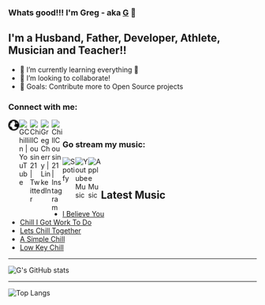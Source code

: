 ### Whats good!!! I'm Greg - aka [G][website] 👋

## I'm a Husband, Father, Developer, Athlete, Musician and Teacher!!

- 🌱 I’m currently learning everything 🤣
- 👯 I’m looking to collaborate!
- 🥅 Goals: Contribute more to Open Source projects

### Connect with me:

[<img align="left" alt="https://www.solidfoundationprep.org/" width="22px" src="https://raw.githubusercontent.com/iconic/open-iconic/master/svg/globe.svg" />][website]
[<img align="left" alt="GChillin | YouTube" width="22px" src="https://cdn.jsdelivr.net/npm/simple-icons@v3/icons/twitch.svg" />][twitch]
[<img align="left" alt="ChillCousin21 | Twitter" width="22px" src="https://cdn.jsdelivr.net/npm/simple-icons@v3/icons/twitter.svg" />][twitter]
[<img align="left" alt="Greg Cherry | LinkedIn" width="22px" src="https://cdn.jsdelivr.net/npm/simple-icons@v3/icons/linkedin.svg" />][linkedin]
[<img align="left" alt="ChillCousin21 | Instagram" width="22px" src="https://cdn.jsdelivr.net/npm/simple-icons@v3/icons/instagram.svg" />][instagram]

<br />

### Go stream my music:

[<img align="left" alt="Spotify" width="26px" src="https://cdn.jsdelivr.net/npm/simple-icons@3.13.0/icons/spotify.svg" />][spotify]
[<img align="left" alt="Youtube Music" width="26px" src="https://cdn.jsdelivr.net/npm/simple-icons@3.13.0/icons/youtubemusic.svg" />][youtubemusic]
[<img align="left" alt="Apple Music" width="26px" src="https://cdn.jsdelivr.net/npm/simple-icons@3.13.0/icons/applemusic.svg" />][applemusic]


<br />
<br />

## Latest Music
<!-- YOUTUBE:START -->
- [I Believe You](https://www.youtube.com/watch?v=ylAKGIlCSqA)
- [Chill I Got Work To Do](https://www.youtube.com/watch?v=KV1MMFrPdDg)
- [Lets Chill Together](https://www.youtube.com/watch?v=QXCI727s8Is)
- [A Simple Chill](https://www.youtube.com/watch?v=Ejx3LLpYYLI)
- [Low Key Chill](https://www.youtube.com/watch?v=rUDZFMcaqc8)
<!-- YOUTUBE:END -->

---
![G's GitHub stats](https://github-readme-stats.vercel.app/api?username=GCherry&count_private=true&show_icons=true&theme=dark)

---
![Top Langs](https://github-readme-stats.vercel.app/api/top-langs/?username=GCherry&layout=compact&theme=dark)


[website]: https://www.solidfoundationprep.org/
[twitter]: https://twitter.com/ChillCousin21
[twitch]: https://www.twitch.tv/gchillin
[instagram]: https://www.instagram.com/chillcousin21/
[linkedin]: https://www.linkedin.com/in/greg-cherry-2868ba45/

[spotify]: https://open.spotify.com/artist/3lSzsZVm6iN6WzUK9yXhso?si=HnmcgfyFTO6sbdAEEx3PHw&dl_branch=1
[youtubemusic]: https://music.youtube.com/channel/UCDu4u4WPNfmYVCf0OdgJ_WQ
[applemusic]: https://music.apple.com/us/artist/chillcousin/1496608633
